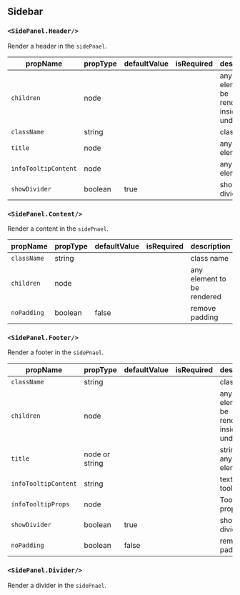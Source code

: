 ## Sidebar
### `<SidePanel.Header/>`
Render a header in the `sidePnael`.

| propName | propType | defaultValue | isRequired | description |
|----------|----------|--------------|------------|-------------|
| `children` | node | | | any element to be rendered inside under title |
| `className` | string | | | class name |
| `title` | node | | | any element |
| `infoTooltipContent` | node | | | any element |
| `showDivider` | boolean | true | | show divider |

### `<SidePanel.Content/>`
Render a content in the `sidePnael`.

| propName | propType | defaultValue | isRequired | description |
|----------|----------|--------------|------------|-------------|
| `className` | string | | | class name |
| `children` | node | | | any element to be rendered |
| `noPadding` | boolean | false | | remove padding |

### `<SidePanel.Footer/>`
Render a footer in the `sidePnael`.

| propName | propType | defaultValue | isRequired | description |
|----------|----------|--------------|------------|-------------|
| `className` | string | | | class name |
| `children` | node | | | any element to be rendered inside under title |
| `title` | node or string | | | string or any element |
| `infoTooltipContent` | string | | | text for title tooltip |
| `infoTooltipProps` | node | | | Tooltip props |
| `showDivider` | boolean | true | | show divider |
| `noPadding` | boolean | false | | remove padding |

### `<SidePanel.Divider/>`
Render a divider in the `sidePnael`.
